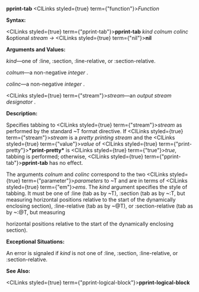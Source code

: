 **pprint-tab** <ClLinks styled={true} term={"function"}><i>Function</i></ClLinks> 



**Syntax:** 



<ClLinks styled={true} term={"pprint-tab"}><b>pprint-tab</b></ClLinks> *kind colnum colinc* &amp;optional *stream →* <ClLinks styled={true} term={"nil"}><b>nil</b></ClLinks> 







 



 



**Arguments and Values:** 



*kind*—one of :line, :section, :line-relative, or :section-relative. 



*colnum*—a non-negative *integer* . 



*colinc*—a non-negative *integer* . 



<ClLinks styled={true} term={"stream"}><i>stream</i></ClLinks>—an *output stream designator* . 



**Description:** 



Specifies tabbing to <ClLinks styled={true} term={"stream"}><i>stream</i></ClLinks> as performed by the standard &#126;T format directive. If <ClLinks styled={true} term={"stream"}><i>stream</i></ClLinks> is a *pretty printing stream* and the <ClLinks styled={true} term={"value"}><i>value</i></ClLinks> of <ClLinks styled={true} term={"print-pretty"}><b>\*print-pretty\*</b></ClLinks> is <ClLinks styled={true} term={"true"}><i>true</i></ClLinks>, tabbing is performed; otherwise, <ClLinks styled={true} term={"pprint-tab"}><b>pprint-tab</b></ClLinks> has no effect. 



The arguments *colnum* and *colinc* correspond to the two <ClLinks styled={true} term={"parameter"}><i>parameters</i></ClLinks> to &#126;T and are in terms of <ClLinks styled={true} term={"em"}><i>ems</i></ClLinks>. The *kind* argument specifies the style of tabbing. It must be one of :line (tab as by &#126;T), :section (tab as by &#126;:T, but measuring horizontal positions relative to the start of the dynamically enclosing section), :line-relative (tab as by &#126;@T), or :section-relative (tab as by &#126;:@T, but measuring 



horizontal positions relative to the start of the dynamically enclosing section). 



**Exceptional Situations:** 



An error is signaled if *kind* is not one of :line, :section, :line-relative, or :section-relative. 



**See Also:** 



<ClLinks styled={true} term={"pprint-logical-block"}><b>pprint-logical-block</b></ClLinks> 



